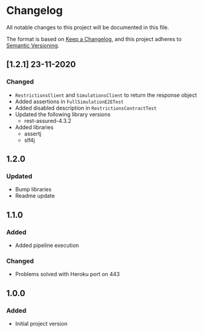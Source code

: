 # Changelog
All notable changes to this project will be documented in this file.

The format is based on [Keep a Changelog](https://keepachangelog.com/en/1.0.0/),
and this project adheres to [Semantic Versioning](https://semver.org/spec/v2.0.0.html).

## [1.2.1] 23-11-2020
### Changed
 - `RestrictionsClient` and `SimulationsClient` to return the response object
 - Added assertions in `FullSimulationE2ETest`
 - Added disabled description in `RestrictionsContractTest`
 - Updated the following library versions
    - rest-assured-4.3.2
 - Added libraries
    - assertj
    - slf4j

## 1.2.0
### Updated
 - Bump libraries
 - Readme update

## 1.1.0
### Added
 - Added pipeline execution
   
### Changed
 - Problems solved with Heroku port on 443

## 1.0.0
### Added
 - Initial project version
